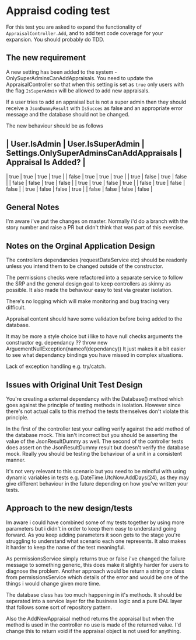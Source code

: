 ﻿# Appraisd coding test

For this test you are asked to expand the functionality of `AppraisalController.Add`, and to add test code coverage for your expansion.  You should probably do TDD.

## The new requirement
A new setting has been added to the system - OnlySuperAdminsCanAddAppraisals.  You need to update the AppraisalController so that when this setting is set as `true` only users with the flag `IsSuperAdmin` will be allowed to add new appraisals.  

If a user tries to add an appraisal but is not a super admin then they should receive a `JsonDummyResult` with `IsSucces` as false and an appropriate error message and the database should not be changed.

The new behaviour should be as follows

| User.IsAdmin | User.IsSuperAdmin | Settings.OnlySuperAdminsCanAddAppraisals | Appraisal Is Added? |
-----------------------------------------------------------------------------------------------------
|  true        |  true             |          true                            |    true             |
|  false       |  true             |          true                            |    true             |
|  true        |  false            |          true                            |    false            |
|  false       |  false            |          true                            |    false            |
|  true        |  true             |          false                           |    true             |
|  false       |  true             |          false                           |    false            |
|  true        |  false            |          false                           |    true             |
|  false       |  false            |          false                           |    false            |


## General Notes
I'm aware i've put the changes on master. Normally i'd do a branch with the story number and raise a PR but didn't think that was part of this exercise.

## Notes on the Orginal Application Design
The controllers dependancies (requestDataService etc) should be readonly unless you intend them to be changed outside of the constructor.

The permissions checks were refactored into a separate service to follow the SRP and the general design goal to keep controllers as skinny as possible. 
It also made the behaviour easy to test via greater isolation. 

There's no logging which will make monitoring and bug tracing very difficult.

Appraisal content should have some validation before being added to the database.

It may be more a style choice but i like to have null checks arguments the constructor  eg. dependancy ?? throw new ArguementNullException(nameof(dependancy))
It just makes it a bit easier to see what dependancy bindings you have missed in complex situations.

Lack of exception handling e.g. try/catch.

## Issues with Original Unit Test Design

You're creating a external dependancy with the Database() method which goes against the principle of testing methods in isolation. 
However since there's not actual calls to this method the tests themselves don't violate this principle. 

In the first of the controller test your calling verify against the add method of the database mock. This isn't incorrect but you should be asserting the 
value of the JsonResultDummy as well. The second of the controller tests does assert on the JsonResultDummy result but doesn't verify the database mock. 
Really you should be testing the behaviour of a unit in a consistent manner. 

It's not very relevant to this scenario but you need to be mindful with using dynamic variables in tests e.g.  DateTime.UtcNow.AddDays(24), as they may give different behaviour in 
the future depending on how you've written your tests.

## Approach to the new design/tests
Im aware i could have combined some of my tests together by using more parameters but i didn't in order to keep them easy to understand going forward.
As you keep adding parameters it soon gets to the stage you're struggling to understand what scenario each one represents. It also makes it harder to keep the name
of the test meaningful.

As permissionsService simply returns true or false i've changed the failure message to something generic, this does make it slightly harder for users to diagnose the problem.
Another approach would be return a string or class from permissionsService which details of the error and would be one of the things i would change given more time. 

The database class has too much happening in it's methods. It should be seperated into a service layer for the business logic and a pure DAL layer that follows some sort of repository pattern.

Also the AddNewAppraisal method returns the appraisal but when the method is used in the controller no use is made of the returned value. I'd change this to return void if the 
appraisal object is not used for anything. 





